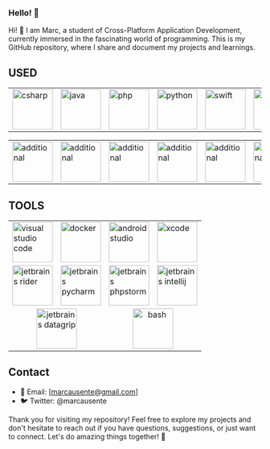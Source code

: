 ### Hello! 👋

Hi! 👋 I am Marc, a student of Cross-Platform Application Development, currently immersed in the fascinating world of programming. This is my GitHub repository, where I share and document my projects and learnings.

## USED

<div align="center">

<table style="border-collapse: collapse;">
  <tr>
    <td><img src="https://github.com/user-attachments/assets/a1e750da-6b97-44c9-84db-8625348611d1" alt="csharp" width="80"/></td>
    <td><img src="https://github.com/user-attachments/assets/7b083de8-24aa-46a1-83a1-65f605626489" alt="java" width="80"/></td>
    <td><img src="https://github.com/user-attachments/assets/dfd821d7-16b3-42ba-b8b6-5dd1f8ddcba0" alt="php" width="80"/></td>
    <td><img src="https://github.com/user-attachments/assets/00a0a736-e24f-4a09-9305-2f3dee4772b0" alt="python" width="80"/></td>
    <td><img src="https://github.com/user-attachments/assets/b9687a95-1f01-4fd3-b1f9-f047abd6c95c" alt="swift" width="80"/></td>
    <td><img src="https://github.com/user-attachments/assets/c68d4f93-d7d9-48c1-92d7-672a4bde4626" alt="html" width="80"/></td>
    <td><img src="https://github.com/user-attachments/assets/a749fec4-180b-46bd-b6c1-eae728e70d9a" alt="css3" width="80"/></td>
    <td><img src="https://github.com/user-attachments/assets/9377bcda-a67f-4934-85ad-ef645a549779" alt="unity" width="80"/></td>
  </tr>
</table>

<table style="border-collapse: collapse;">
  <tr>
    <td><img src="https://github.com/user-attachments/assets/c69d897a-556b-464b-a564-f01e3eb0aea8" alt="additional" width="80"/></td>
    <td><img src="https://github.com/user-attachments/assets/fb729acd-ccdc-4a91-b2a5-197bdca3bfd7" alt="additional" width="80"/></td>
    <td><img src="https://github.com/user-attachments/assets/08ef10b1-6a27-42e2-9598-37b0917450c3" alt="additional" width="80"/></td>
    <td><img src="https://github.com/user-attachments/assets/7f327ae7-5e3c-409d-9930-facd9d37dcce" alt="additional" width="80"/></td>
    <td><img src="https://github.com/user-attachments/assets/2a8ac0c0-4a3c-4add-bc33-5f55b1c02ddf" alt="additional" width="80"/></td>
    <td><img src="https://github.com/user-attachments/assets/aebef539-8939-4e9b-a719-cf2eebd4de52" alt="additional" width="80"/></td>
  </tr>
</table>
</div>

## TOOLS

<div align="center">
  <table style="border-collapse: collapse;">
    <tr>
      <td><img src="https://github.com/user-attachments/assets/05bf36ad-918a-43ad-abfe-47c92921a4ca" alt="visual studio code" width="80"/></td>
      <td><img src="https://github.com/user-attachments/assets/a1840e34-8013-4637-a4d8-43af78d58a86" alt="docker" width="80"/></td>
      <td><img src="https://github.com/user-attachments/assets/68d1ba0b-9cca-43f2-9161-d75827a546b8" alt="android studio" width="80"/></td>
      <td><img src="https://github.com/user-attachments/assets/50798dc7-9126-4e61-b32a-02011526037e" alt="xcode" width="80"/></td>
    </tr>
    <tr>
      <td><img src="https://github.com/user-attachments/assets/6f37e406-6142-450d-9385-07941153d8a4" alt="jetbrains rider" width="80"/></td>
      <td><img src="https://github.com/user-attachments/assets/ec74a6be-cbd3-46ba-9355-72d74905c351" alt="jetbrains pycharm" width="80"/></td>
      <td><img src="https://github.com/user-attachments/assets/97225a20-c17f-4d10-b86c-e674e55d2c5f" alt="jetbrains phpstorm" width="80"/></td>
      <td><img src="https://github.com/user-attachments/assets/21048440-8885-4a42-a2d1-16235ae7398a" alt="jetbrains intellij" width="80"/></td>
    </tr>
    <tr>
      <td colspan="2" style="text-align: center;"><img src="https://github.com/user-attachments/assets/63c924ab-14a6-42af-89d6-173138ec0815" alt="jetbrains datagrip" width="80"/></td>
      <td colspan="2" style="text-align: center;"><img src="https://github.com/user-attachments/assets/7100662a-8b5f-42e5-9269-22cdd50e8065" alt="bash" width="80"/></td>
    </tr>
  </table>
</div>


## Contact

- 📧 Email: [marcausente@gmail.com]
- 🐦 Twitter: @marcausente

Thank you for visiting my repository! Feel free to explore my projects and don't hesitate to reach out if you have questions, suggestions, or just want to connect. Let's do amazing things together! 🚀
